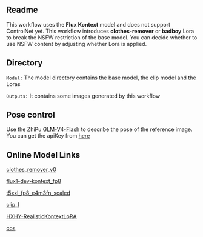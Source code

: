 ## Readme

This workflow uses the **Flux Kontext** model and does not support ControlNet yet. This workflow introduces **clothes-remover** or **badboy** Lora to break the NSFW restriction of the base model. You can decide whether to use NSFW content by adjusting whether Lora is applied.

## Directory

<code>Model:</code> The model directory contains the base model, the clip model and the Loras

<code>Outputs:</code> It contains some images generated by this workflow

## Pose control

Use the ZhiPu [GLM-V4-Flash](https://www.bigmodel.cn/console/modelcenter/modeldetails/7396) to describe the pose of the reference image. You can get the apiKey from [here](https://www.bigmodel.cn/usercenter/proj-mgmt/apikeys)


## Online Model Links

[clothes_remover_v0](https://huggingface.co/Aitrepreneur/FLX/blob/main/clothes_remover_v0.safetensors)

[flux1-dev-kontext_fp8](https://huggingface.co/Comfy-Org/flux1-kontext-dev_ComfyUI/blob/main/split_files/diffusion_models/flux1-dev-kontext_fp8_scaled.safetensors)

[t5xxl_fp8_e4m3fn_scaled](https://huggingface.co/comfyanonymous/flux_text_encoders/blob/main/t5xxl_fp8_e4m3fn_scaled.safetensors)

[clip_l](https://huggingface.co/comfyanonymous/flux_text_encoders/blob/main/clip_l.safetensors)

[HXHY-RealisticKontextLoRA](https://civitai.com/models/1755157?modelVersionId=1986381)

[cos](https://civitai.com/models/1738208/anime-to-cosplay-cos)